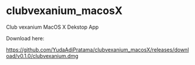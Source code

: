 # clubvexanium_macosX
Club vexanium MacOS X Dekstop App

<p>Download here:</p>

<pree>https://github.com/YudaAdiPratama/clubvexanium_macosX/releases/download/v0.1.0/clubvexanium.dmg</pree>

